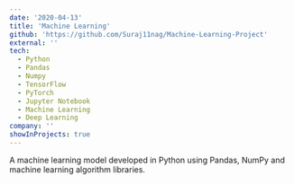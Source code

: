 ```yaml
---
date: '2020-04-13'
title: 'Machine Learning'
github: 'https://github.com/Suraj11nag/Machine-Learning-Project'
external: ''
tech:
  - Python
  - Pandas
  - Numpy
  - TensorFlow
  - PyTorch
  - Jupyter Notebook
  - Machine Learning
  - Deep Learning
company: ''
showInProjects: true
---
```


A machine learning model developed in Python using Pandas, NumPy and machine learning algorithm libraries.
